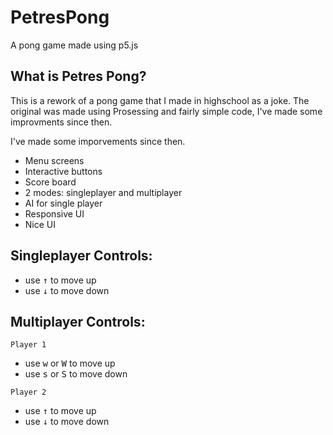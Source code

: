 # PetresPong

A pong game made using p5.js 

## What is Petres Pong?
This is a rework of a pong game that I made in highschool as a joke.
The original was made using Prosessing and fairly simple code, I've made some improvments since then.

I've made some imporvements since then.
- Menu screens
- Interactive buttons 
- Score board
- 2 modes: singleplayer and multiplayer
- AI for single player
- Responsive UI
- Nice UI

## Singleplayer Controls:

- use <kbd>&#8593;</kbd> to move up
- use <kbd>&#8595;</kbd> to move down

## Multiplayer Controls:

```Player 1```
- use <kbd>w</kbd> or <kbd>W</kbd> to move up
- use <kbd>s</kbd> or <kbd>S</kbd> to move down

```Player 2```
- use <kbd>&#8593;</kbd> to move up
- use <kbd>&#8595;</kbd> to move down
